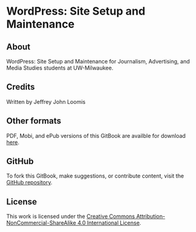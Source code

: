 # WordPress: Site Setup and Maintenance

## About

WordPress: Site Setup and Maintenance for Journalism, Advertising, and Media Studies students at UW-Milwaukee.

## Credits

Written by Jeffrey John Loomis

## Other formats

PDF, Mobi, and ePub versions of this GitBook are availble for download [here](https://www.gitbook.com/book/jjloomis/wordpress-basics/details).

## GitHub

To fork this GitBook, make suggestions, or contribute content, visit the [GitHub repository](https://github.com/jjloomis/wordpress-basics).

## License

This work is licensed under the [Creative Commons Attribution-NonCommercial-ShareAlike 4.0 International License](https://creativecommons.org/licenses/by-nc-sa/4.0/).

